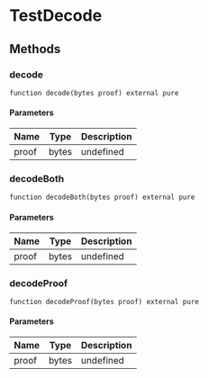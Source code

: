 # TestDecode

## Methods

### decode

```solidity
function decode(bytes proof) external pure
```

#### Parameters

| Name  | Type  | Description |
| ----- | ----- | ----------- |
| proof | bytes | undefined   |

### decodeBoth

```solidity
function decodeBoth(bytes proof) external pure
```

#### Parameters

| Name  | Type  | Description |
| ----- | ----- | ----------- |
| proof | bytes | undefined   |

### decodeProof

```solidity
function decodeProof(bytes proof) external pure
```

#### Parameters

| Name  | Type  | Description |
| ----- | ----- | ----------- |
| proof | bytes | undefined   |
